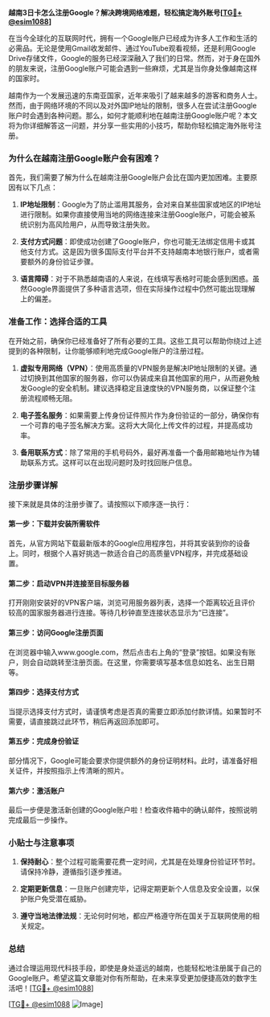 **越南3日卡怎么注册Google？解决跨境网络难题，轻松搞定海外账号[[TG💪+ @esim1088](https://t.me/s/esim1088)]**

在当今全球化的互联网时代，拥有一个Google账户已经成为许多人工作和生活的必需品。无论是使用Gmail收发邮件、通过YouTube观看视频，还是利用Google Drive存储文件，Google的服务已经深深融入了我们的日常。然而，对于身在国外的朋友来说，注册Google账户可能会遇到一些麻烦，尤其是当你身处像越南这样的国家时。

越南作为一个发展迅速的东南亚国家，近年来吸引了越来越多的游客和商务人士。然而，由于网络环境的不同以及对外国IP地址的限制，很多人在尝试注册Google账户时会遇到各种问题。那么，如何才能顺利地在越南注册Google账户呢？本文将为你详细解答这一问题，并分享一些实用的小技巧，帮助你轻松搞定海外账号注册。

### 为什么在越南注册Google账户会有困难？

首先，我们需要了解为什么在越南注册Google账户会比在国内更加困难。主要原因有以下几点：

1. **IP地址限制**：Google为了防止滥用其服务，会对来自某些国家或地区的IP地址进行限制。如果你直接使用当地的网络连接来注册Google账户，可能会被系统识别为高风险用户，从而导致注册失败。

2. **支付方式问题**：即使成功创建了Google账户，你也可能无法绑定信用卡或其他支付方式。这是因为很多国际支付平台并不支持越南本地银行账户，或者需要额外的身份验证步骤。

3. **语言障碍**：对于不熟悉越南语的人来说，在线填写表格时可能会感到困惑。虽然Google界面提供了多种语言选项，但在实际操作过程中仍然可能出现理解上的偏差。

### 准备工作：选择合适的工具

在开始之前，确保你已经准备好了所有必要的工具。这些工具可以帮助你绕过上述提到的各种限制，让你能够顺利地完成Google账户的注册过程。

1. **虚拟专用网络（VPN）**：使用高质量的VPN服务是解决IP地址限制的关键。通过切换到其他国家的服务器，你可以伪装成来自其他国家的用户，从而避免触发Google的安全机制。建议选择稳定且速度快的VPN服务商，以保证整个注册流程顺畅无阻。

2. **电子签名服务**：如果需要上传身份证件照片作为身份验证的一部分，确保你有一个可靠的电子签名解决方案。这将大大简化上传文件的过程，并提高成功率。

3. **备用联系方式**：除了常用的手机号码外，最好再准备一个备用邮箱地址作为辅助联系方式。这样可以在出现问题时及时找回账户信息。

### 注册步骤详解

接下来就是具体的注册步骤了。请按照以下顺序逐一执行：

#### 第一步：下载并安装所需软件
首先，从官方网站下载最新版本的Google应用程序包，并将其安装到你的设备上。同时，根据个人喜好挑选一款适合自己的高质量VPN程序，并完成基础设置。

#### 第二步：启动VPN并连接至目标服务器
打开刚刚安装好的VPN客户端，浏览可用服务器列表，选择一个距离较近且评价较高的国家服务器进行连接。等待几秒钟直至连接状态显示为“已连接”。

#### 第三步：访问Google注册页面
在浏览器中输入www.google.com，然后点击右上角的“登录”按钮。如果没有账户，则会自动跳转至注册页面。在这里，你需要填写基本信息如姓名、出生日期等。

#### 第四步：选择支付方式
当提示选择支付方式时，请谨慎考虑是否真的需要立即添加付款详情。如果暂时不需要，请直接跳过此环节，稍后再返回添加即可。

#### 第五步：完成身份验证
部分情况下，Google可能会要求你提供额外的身份证明材料。此时，请准备好相关证件，并按照指示上传清晰的照片。

#### 第六步：激活账户
最后一步便是激活新创建的Google账户啦！检查收件箱中的确认邮件，按照说明完成最后一步操作。

### 小贴士与注意事项

1. **保持耐心**：整个过程可能需要花费一定时间，尤其是在处理身份验证环节时。请保持冷静，遵循指引逐步推进。

2. **定期更新信息**：一旦账户创建完毕，记得定期更新个人信息及安全设置，以保护账户免受潜在威胁。

3. **遵守当地法律法规**：无论何时何地，都应严格遵守所在国关于互联网使用的相关规定。

### 总结

通过合理运用现代科技手段，即使是身处遥远的越南，也能轻松地注册属于自己的Google账户。希望这篇文章能对你有所帮助，在未来享受更加便捷高效的数字生活吧！[[TG💪+ @esim1088](https://t.me/s/esim1088)]

[[TG💪+ @esim1088](https://t.me/s/esim1088) ![Image](https://i.postimg.cc/4NQfJmqS/Snipaste-2025-05-13-00-14-12.png)]